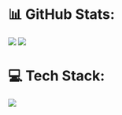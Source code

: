 # 📊 GitHub Stats:
![](https://github-readme-stats.vercel.app/api/top-langs/?username=andymac-ai&theme=dark&hide_border=false&include_all_commits=false&count_private=false&layout=compact&hide=jupyter%20notebook)
![](https://github-readme-stats.vercel.app/api?username=andymac-ai&theme=dark&hide_border=false&include_all_commits=false&count_private=false)<br/>

# 💻 Tech Stack:
<p align="left">
  <a href="https://skillicons.dev">
    <img src="https://skillicons.dev/icons?i=html,css,github,docker" heigth="40"/>
  </a>
</p>
